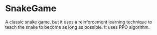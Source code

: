 # SnakeGame

A classic snake game, but it uses a reinforcement learning technique to teach the snake to become as long as possible.
It uses PPO algorithm.
